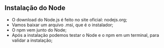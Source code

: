 ## Instalação do Node

- O download do Node.js é feito no site oficial: nodejs.org;
- Vamos baixar um arquivo .msi, que é o instalador;
- O npm vem junto do Node;
- Após a instalação podemos testar o Node e o npm em um terminal, para validar a instalação;